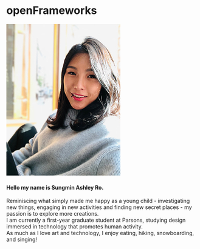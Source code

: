 # openFrameworks

![photo](./photo.jpeg)
#### Hello my name is Sungmin Ashley Ro. 

Reminiscing what simply made me happy as a young child - investigating new things, engaging in new activities and finding new secret places - my passion is to explore more creations. </br>
I am currently a first-year graduate student at Parsons, studying design immersed in technology that promotes human activity.</br>
As much as I love art and technology, I enjoy eating, hiking, snowboarding, and singing!
